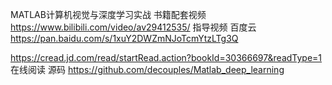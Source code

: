  MATLAB计算机视觉与深度学习实战 书籍配套视频  https://www.bilibili.com/video/av29412535/ 指导视频
 百度云 https://pan.baidu.com/s/1xuY2DWZmNJoTcmYtzLTg3Q

https://cread.jd.com/read/startRead.action?bookId=30366697&readType=1   在线阅读
源码   https://github.com/decouples/Matlab_deep_learning
































